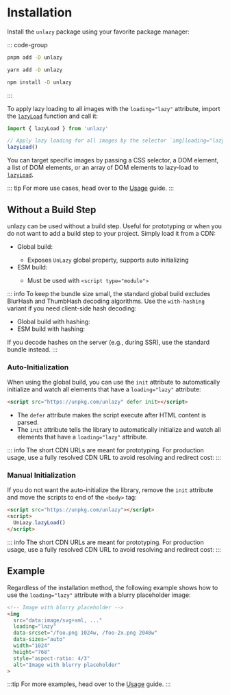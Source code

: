 # Installation

Install the `unlazy` package using your favorite package manager:

::: code-group
  ```bash [pnpm]
  pnpm add -D unlazy
  ```
  ```bash [yarn]
  yarn add -D unlazy
  ```
  ```bash [npm]
  npm install -D unlazy
  ```
:::

To apply lazy loading to all images with the `loading="lazy"` attribute, import the [`lazyLoad`](/api/lazy-load) function and call it:

```ts
import { lazyLoad } from 'unlazy'

// Apply lazy loading for all images by the selector `img[loading="lazy"]`
lazyLoad()
```

You can target specific images by passing a CSS selector, a DOM element, a list of DOM elements, or an array of DOM elements to lazy-load to [`lazyLoad`](/api/lazy-load).

::: tip
For more use cases, head over to the [Usage](/guide/usage) guide.
:::

## Without a Build Step

unlazy can be used without a build step. Useful for prototyping or when you do not want to add a build step to your project. Simply load it from a CDN:

- Global build: <CdnLink name="unlazy.iife.js" />
  - Exposes `UnLazy` global property, supports auto initializing
- ESM build: <CdnLink name="unlazy.js" />
  - Must be used with `<script type="module">`

::: info
To keep the bundle size small, the standard global build excludes BlurHash and ThumbHash decoding algorithms. Use the `with-hashing` variant if you need client-side hash decoding:

- Global build with hashing: <CdnLink name="unlazy.with-hashing.iife.js" />
- ESM build with hashing: <CdnLink name="unlazy.with-hashing.js" />

If you decode hashes on the server (e.g., during SSR), use the standard bundle instead.
:::

### Auto-Initialization

When using the global build, you can use the `init` attribute to automatically initialize and watch all elements that have a `loading="lazy"` attribute:

```html
<script src="https://unpkg.com/unlazy" defer init></script>
```

- The `defer` attribute makes the script execute after HTML content is parsed.
- The `init` attribute tells the library to automatically initialize and watch all elements that have a `loading="lazy"` attribute.

::: info
The short CDN URLs are meant for prototyping. For production usage, use a fully resolved CDN URL to avoid resolving and redirect cost:
:::

### Manual Initialization

If you do not want the auto-initialize the library, remove the `init` attribute and move the scripts to end of the `<body>` tag:

```html
<script src="https://unpkg.com/unlazy"></script>
<script>
  UnLazy.lazyLoad()
</script>
```

::: info
The short CDN URLs are meant for prototyping. For production usage, use a fully resolved CDN URL to avoid resolving and redirect cost:
:::

## Example

Regardless of the installation method, the following example shows how to use the `loading="lazy"` attribute with a blurry placeholder image:

```html
<!-- Image with blurry placeholder -->
<img
  src="data:image/svg+xml, ..."
  loading="lazy"
  data-srcset="/foo.png 1024w, /foo-2x.png 2048w"
  data-sizes="auto"
  width="1024"
  height="768"
  style="aspect-ratio: 4/3"
  alt="Image with blurry placeholder"
>
```

:::tip
For more examples, head over to the [Usage](/guide/usage) guide.
:::
